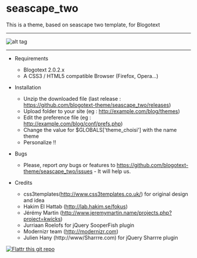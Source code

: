 seascape_two
============

This is a theme, based on seascape two template, for Blogotext

---

![alt tag](http://www.xoofoo.org/uploads/thm_blogotext/seascape_two.png)

---

- Requirements
  * Blogotext 2.0.2.x
  * A CSS3 / HTML5 compatible Browser (Firefox, Opera…)

- Installation
  * Unzip the downloaded file (last release : https://github.com/blogotext-theme/seascape_two/releases)
  * Upload folder to your site (eg : http://example.com/blog/themes)
  * Edit the preference file  (eg : http://example.com/blog/conf/prefs.php)
  * Change the value for $GLOBALS['theme_choisi'] with the name theme
  * Personalize !!

- Bugs
  * Please, report *any* bugs or features to https://github.com/blogotext-theme/seascape_two/issues - It will help us.
  
- Credits
  * css3templates(http://www.css3templates.co.uk/) for original design and idea
  * Hakim El Hattab (http://lab.hakim.se/fokus)
  * Jérémy Martin (http://www.jeremymartin.name/projects.php?project=kwicks)
  * Jurriaan Roelofs for jQuery SooperFish plugin
  * Modernizr team (http://modernizr.com)
  * Julien Hany (http://www/Sharrre.com) for jQuery Sharrre plugin


 [![Flattr this git repo](http://api.flattr.com/button/flattr-badge-large.png)](http://flattr.com/thing/734525/Blogotext)
